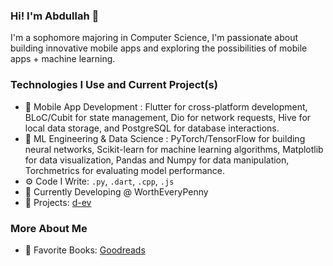 ### Hi! I'm Abdullah 👋

I'm a sophomore majoring in Computer Science, I'm passionate about building innovative mobile apps and exploring the possibilities of mobile apps + machine learning.
### Technologies I Use and Current Project(s)
- 📱 Mobile App Development : Flutter for cross-platform development, BLoC/Cubit for state management, Dio for network requests, Hive for local data storage, and PostgreSQL for database interactions.
- 🧠 ML Engineering & Data Science : PyTorch/TensorFlow for building neural networks, Scikit-learn for machine learning algorithms, Matplotlib for data visualization, Pandas and Numpy for data manipulation, Torchmetrics for evaluating model performance.
- ⚙️ Code I Write: `.py`, `.dart`, `.cpp`, `.js`
- 🔧 Currently Developing @ WorthEveryPenny
- 🚀 Projects: [d-ev](https://d-ev.netlify.app/project)
### More About Me
- 📖 Favorite Books: [Goodreads](https://www.goodreads.com/user/show/150964873-abdullah)

